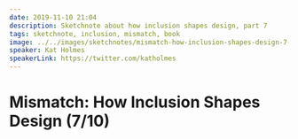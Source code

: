 ```yaml
---
date: 2019-11-10 21:04
description: Sketchnote about how inclusion shapes design, part 7
tags: sketchnote, inclusion, mismatch, book
image: ../../images/sketchnotes/mismatch-how-inclusion-shapes-design-7-small.jpg
speaker: Kat Holmes
speakerLink: https://twitter.com/katholmes
---
```


# Mismatch: How Inclusion Shapes Design (7/10)
